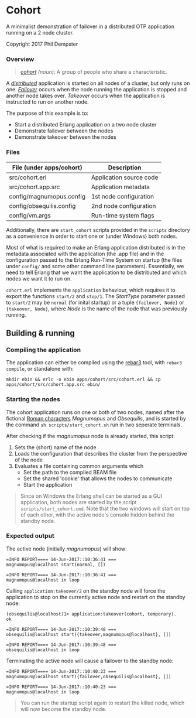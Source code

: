 # Cohort

A minimalist demonstration of failover in a distributed OTP application running on a 2 node cluster.

Copyright 2017 Phil Dempster

### Overview

> _[cohort] (noun)_: A group of people who share a characteristic.

A _[distributed]_ application is started on all nodes of a cluster, but only runs on one. _[Failover]_ occurs when the node running the application is stopped and another node takes over. _Takeover_ occurs when the application is instructed to run on another node.

The purpose of this example is to:
* Start a distributed Erlang application on a two node cluster
* Demonstrate failover between the nodes
* Demonstrate takeover between the nodes


### Files

| File (under apps/cohort)  | Description               |
| ------------------------- | ------------------------- |
| src/cohort.erl            | Application source code   |
| src/cohort.app.src        | Application metadata      |
| config/magnumopus.config  | 1st node configuration    |
| config/obsequilis.config  | 2nd node configuration    |
| config/vm.args            | Run-time system flags     |

Additionally, there are `start_cohort` scripts provided in the `scripts` directory as a convenience in order to start one or (under Windows) both nodes.

Most of what is required to make an Erlang application distributed is in the metadata associated with the application (the .app file) and in the configuration passed to the Erlang Run-Time System on startup (the files under `config/` and some other command line parameters). Essentially, we need to tell Erlang that we want the application to be distributed and which nodes we want it to run on.

`cohort.erl` implements the `application` behaviour, which requires it to export the functions `start/2` and `stop/1`. The _StartType_ parameter passed to `start/2` may be `normal` (for inital startup) or a tuple `{failover, Node}` or `{takeover, Node}`, where _Node_ is the name of the node that was previously running.

## Building & running

### Compiling the application

The application can either be compiled using the [rebar3] tool, with `rebar3 compile`, or standalone with:

    mkdir ebin && erlc -o ebin apps/cohort/src/cohort.erl && cp apps/cohort/src/cohort.app.src ebin/

### Starting the nodes

The cohort application runs on one or both of two nodes, named after the fictional [Roman characters][Asterix] _Magnumopus_ and _Obsequilis_, and is started by the command `sh scripts/start_cohort.sh` run in two seperate terminals.

After checking if the _magnumopus_ node is already started, this script:
1. Sets the (short) name of the node
2. Loads the configuration that describes the cluster from the perspective of the node
3. Evaluates a file containing common arguments which
    * Set the path to the compiled BEAM file
    * Set the shared 'cookie' that allows the nodes to communicate
    * Start the application

> Since on Windows the Erlang shell can be started as a GUI application, both nodes are started by the script `scripts/start_cohort.cmd`. Note that the two windows will start on top of each other, with the active node's console hidden behind the standby node.

### Expected output

The active node (initially _magnumopus_) will show:

    =INFO REPORT==== 14-Jun-2017::10:36:41 ===
    magnumopus@localhost start(normal, [])

    =INFO REPORT==== 14-Jun-2017::10:36:41 ===
    magnumopus@localhost in loop

Calling `application:takeover/2` on the standby node will force the application to stop on the currently active node and restart on the standby node:

    (obsequilis@localhost)1> application:takeover(cohort, temporary).
    ok

    =INFO REPORT==== 14-Jun-2017::10:39:48 ===
    obsequilis@localhost start({takeover,magnumopus@localhost}, [])

    =INFO REPORT==== 14-Jun-2017::10:39:48 ===
    obsequilis@localhost in loop

Terminating the active node will cause a failover to the standby node:

    =INFO REPORT==== 14-Jun-2017::10:40:23 ===
    magnumopus@localhost start({failover,obsequilis@localhost}, [])

    =INFO REPORT==== 14-Jun-2017::10:40:23 ===
    magnumopus@localhost in loop

> You can run the startup script again to restart the killed node, which will now become the standby node.


<!-- References -->
[cohort]:       https://dictionary.cambridge.org/dictionary/english/cohort
[distributed]:  http://learnyousomeerlang.com/distributed-otp-applications
[failover]:     https://en.wikipedia.org/wiki/Failover
[rebar3]:       http://www.rebar3.org/
[Asterix]:      https://en.wikipedia.org/wiki/List_of_Asterix_characters#Romans
